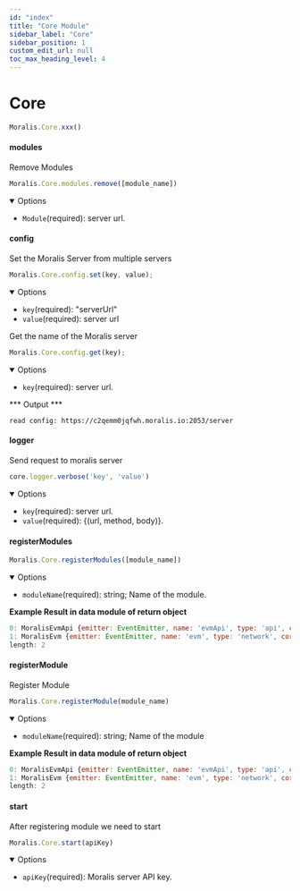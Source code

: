 ```yaml
---
id: "index"
title: "Core Module"
sidebar_label: "Core"
sidebar_position: 1
custom_edit_url: null
toc_max_heading_level: 4
---
```


# Core

```js
Moralis.Core.xxx()
```

#### modules

Remove Modules 

```js
Moralis.Core.modules.remove([module_name])
```

<details open><summary>Options</summary>

- `Module`(required): server url.

</details>


#### config

Set the Moralis Server from multiple servers

```js
Moralis.Core.config.set(key, value);
```

<details open><summary>Options</summary>

- `key`(required): "serverUrl"
- `value`(required): server url

</details>

Get the name of the Moralis server

```js
Moralis.Core.config.get(key);
```

<details open><summary>Options</summary>

- `key`(required): server url.

</details>


*** Output ***

```
read config: https://c2qemm0jqfwh.moralis.io:2053/server
```

#### logger

Send request to moralis server

```js
core.logger.verbose('key', 'value')
```
<details open><summary>Options</summary>

- `key`(required): server url.
- `value`(required): {(url, method, body)}.

</details>

#### registerModules

```js
Moralis.Core.registerModules([module_name])
```

<details open><summary>Options</summary>

- `moduleName`(required): string; Name of the module.

</details>

**Example Result in data module of return object**

```js
0: MoralisEvmApi {emitter: EventEmitter, name: 'evmApi', type: 'api', core: MoralisCore, logger: Logger, …}
1: MoralisEvm {emitter: EventEmitter, name: 'evm', type: 'network', core: MoralisCore, logger: Logger, …}
length: 2
```

#### registerModule

Register Module

```js
Moralis.Core.registerModule(module_name)
```

<details open><summary>Options</summary>

- `moduleName`(required): string; Name of the module

</details>

**Example Result in data module of return object**

```js
0: MoralisEvmApi {emitter: EventEmitter, name: 'evmApi', type: 'api', core: MoralisCore, logger: Logger, …}
1: MoralisEvm {emitter: EventEmitter, name: 'evm', type: 'network', core: MoralisCore, logger: Logger, …}
length: 2
```

#### start

After registering module we need to start

```js
Moralis.Core.start(apiKey)
```

<details open><summary>Options</summary>

- `apiKey`(required): Moralis server API key.

</details>
